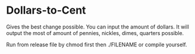 # Dollars-to-Cent
Gives the best change possible.
You can input the amount of dollars.
It will output the most of amount of pennies, nickles, dimes, quarters possible.

Run from release file by chmod first then ./FILENAME or compile yourself.
